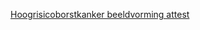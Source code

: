 <!-- TITLE: Beeldvorming Borstkanker Verhoogd Risico -->
<!-- MEER TREFWOORDEN: adviserend arts ziekenfonds formulier tegemoetkoming -->

[Hoogrisicoborstkanker beeldvorming attest](/uploads/bestanden/hoogrisicoborstkanker.doc "Hoogrisicoborstkanker")